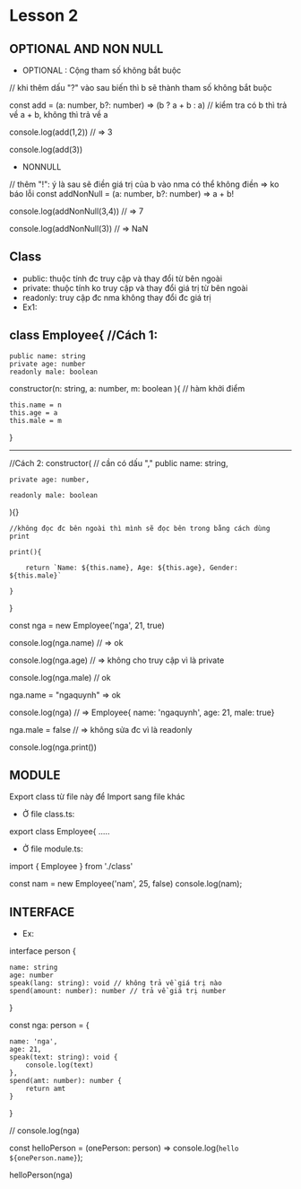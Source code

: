 # Lesson 2
## OPTIONAL AND NON NULL
- OPTIONAL : Cộng tham số không bắt buộc

// khi thêm dấu "?" vào sau biến thì b sẽ thành tham số không bắt buộc

const add = (a: number, b?: number) => (b ? a + b : a) // kiểm tra có b thì trả về a + b, không thì trả về a

console.log(add(1,2)) // => 3 

console.log(add(3))

- NONNULL

// thêm "!": ý là sau sẽ điền giá trị của b vào nma có thể không điền => ko báo lỗi 
const addNonNull = (a: number, b?: number) => a + b!

console.log(addNonNull(3,4)) // => 7

console.log(addNonNull(3)) // => NaN

## Class
 - public: thuộc tính đc truy cập và thay đổi từ bên ngoài 
 - private: thuộc tính ko truy cập và thay đổi giá trị từ bên ngoài
 - readonly: truy cập đc nma không thay đổi đc giá trị
- Ex1: 


class Employee{
 //Cách 1:
 -----------------
    public name: string
    private age: number
    readonly male: boolean


 constructor(n: string, a: number, m: boolean ){ // hàm khởi điểm
    
    this.name = n
    this.age = a
    this.male = m
}

 -----------------
//Cách 2:
constructor( // cần có dấu ","
    public name: string,

    private age: number,

    readonly male: boolean
){}

    //không đọc đc bên ngoài thì mình sẽ đọc bên trong bằng cách dùng print

    print(){

        return `Name: ${this.name}, Age: ${this.age}, Gender: ${this.male}`
        
    }
} 

const nga = new Employee('nga', 21, true)

console.log(nga.name) // => ok

console.log(nga.age) // => không cho truy cập vì là private

console.log(nga.male) // ok

nga.name = "ngaquynh" => ok

console.log(nga) // => Employee{ name: 'ngaquynh', age: 21, male: true}

nga.male = false // => không sửa đc vì là readonly

console.log(nga.print()) 

## MODULE

Export class từ file này để Import sang file khác
- Ở file class.ts:

export class Employee{
    .....

- Ở file module.ts:

import { Employee } from './class'

const nam = new Employee('nam', 25, false)
console.log(nam);

## INTERFACE


- Ex: 

interface person {

    name: string
    age: number
    speak(lang: string): void // không trả về giá trị nào
    spend(amount: number): number // trả về giá trị number
}

const nga: person = {

    name: 'nga',
    age: 21,
    speak(text: string): void {
        console.log(text)
    },
    spend(amt: number): number {
        return amt
    }
}

// console.log(nga)

const helloPerson = (onePerson: person) => 
    console.log(`hello ${onePerson.name}`);

helloPerson(nga)



